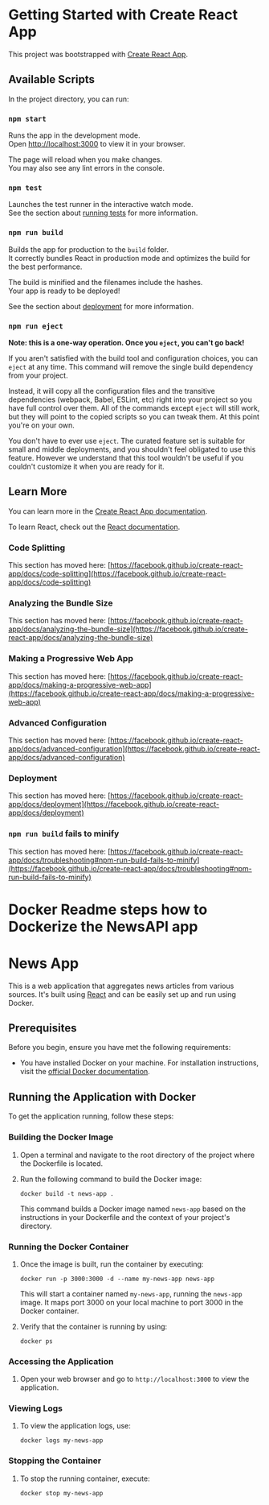# Getting Started with Create React App

This project was bootstrapped with [Create React App](https://github.com/facebook/create-react-app).

## Available Scripts

In the project directory, you can run:

### `npm start`

Runs the app in the development mode.\
Open [http://localhost:3000](http://localhost:3000) to view it in your browser.

The page will reload when you make changes.\
You may also see any lint errors in the console.

### `npm test`

Launches the test runner in the interactive watch mode.\
See the section about [running tests](https://facebook.github.io/create-react-app/docs/running-tests) for more information.

### `npm run build`

Builds the app for production to the `build` folder.\
It correctly bundles React in production mode and optimizes the build for the best performance.

The build is minified and the filenames include the hashes.\
Your app is ready to be deployed!

See the section about [deployment](https://facebook.github.io/create-react-app/docs/deployment) for more information.

### `npm run eject`

**Note: this is a one-way operation. Once you `eject`, you can't go back!**

If you aren't satisfied with the build tool and configuration choices, you can `eject` at any time. This command will remove the single build dependency from your project.

Instead, it will copy all the configuration files and the transitive dependencies (webpack, Babel, ESLint, etc) right into your project so you have full control over them. All of the commands except `eject` will still work, but they will point to the copied scripts so you can tweak them. At this point you're on your own.

You don't have to ever use `eject`. The curated feature set is suitable for small and middle deployments, and you shouldn't feel obligated to use this feature. However we understand that this tool wouldn't be useful if you couldn't customize it when you are ready for it.

## Learn More

You can learn more in the [Create React App documentation](https://facebook.github.io/create-react-app/docs/getting-started).

To learn React, check out the [React documentation](https://reactjs.org/).

### Code Splitting

This section has moved here: [https://facebook.github.io/create-react-app/docs/code-splitting](https://facebook.github.io/create-react-app/docs/code-splitting)

### Analyzing the Bundle Size

This section has moved here: [https://facebook.github.io/create-react-app/docs/analyzing-the-bundle-size](https://facebook.github.io/create-react-app/docs/analyzing-the-bundle-size)

### Making a Progressive Web App

This section has moved here: [https://facebook.github.io/create-react-app/docs/making-a-progressive-web-app](https://facebook.github.io/create-react-app/docs/making-a-progressive-web-app)

### Advanced Configuration

This section has moved here: [https://facebook.github.io/create-react-app/docs/advanced-configuration](https://facebook.github.io/create-react-app/docs/advanced-configuration)

### Deployment

This section has moved here: [https://facebook.github.io/create-react-app/docs/deployment](https://facebook.github.io/create-react-app/docs/deployment)

### `npm run build` fails to minify

This section has moved here: [https://facebook.github.io/create-react-app/docs/troubleshooting#npm-run-build-fails-to-minify](https://facebook.github.io/create-react-app/docs/troubleshooting#npm-run-build-fails-to-minify)


# Docker Readme steps how to Dockerize the NewsAPI app

# News App

This is a web application that aggregates news articles from various sources. It's built using [React](https://reactjs.org/) and can be easily set up and run using Docker.

## Prerequisites

Before you begin, ensure you have met the following requirements:
* You have installed Docker on your machine. For installation instructions, visit the [official Docker documentation](https://docs.docker.com/get-docker/).

## Running the Application with Docker

To get the application running, follow these steps:

### Building the Docker Image

1. Open a terminal and navigate to the root directory of the project where the Dockerfile is located.
2. Run the following command to build the Docker image:

    ```shell
    docker build -t news-app .
    ```

    This command builds a Docker image named `news-app` based on the instructions in your Dockerfile and the context of your project's directory.

### Running the Docker Container

1. Once the image is built, run the container by executing:

    ```shell
    docker run -p 3000:3000 -d --name my-news-app news-app
    ```

    This will start a container named `my-news-app`, running the `news-app` image. It maps port 3000 on your local machine to port 3000 in the Docker container.

2. Verify that the container is running by using:

    ```shell
    docker ps
    ```

### Accessing the Application

1. Open your web browser and go to `http://localhost:3000` to view the application.

### Viewing Logs

1. To view the application logs, use:

    ```shell
    docker logs my-news-app
    ```

### Stopping the Container

1. To stop the running container, execute:

    ```shell
    docker stop my-news-app
    ```
